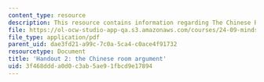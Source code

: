 ```yaml
---
content_type: resource
description: This resource contains information regarding The Chinese Room Argument.
file: https://ol-ocw-studio-app-qa.s3.amazonaws.com/courses/24-09-minds-and-machines-fall-2011/3f468ddda0d0c3ab5ae91fbcd9e17894_MIT24_09F11_chinese_room.pdf
file_type: application/pdf
parent_uid: dae3fd21-a99c-7c0a-5ca4-c0ace4f91732
resourcetype: Document
title: 'Handout 2: the Chinese room argument'
uid: 3f468ddd-a0d0-c3ab-5ae9-1fbcd9e17894
---
```

